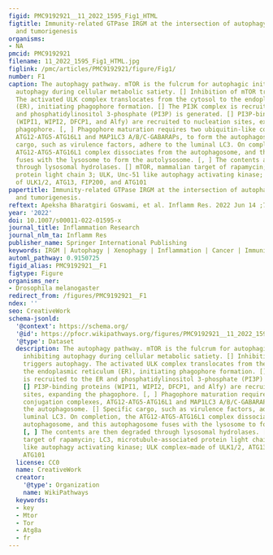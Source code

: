```yaml
---
figid: PMC9192921__11_2022_1595_Fig1_HTML
figtitle: Immunity-related GTPase IRGM at the intersection of autophagy, inflammation,
  and tumorigenesis
organisms:
- NA
pmcid: PMC9192921
filename: 11_2022_1595_Fig1_HTML.jpg
figlink: /pmc/articles/PMC9192921/figure/Fig1/
number: F1
caption: The autophagy pathway. mTOR is the fulcrum for autophagic initiation, inhibiting
  autophagy during cellular metabolic satiety. [] Inhibition of mTOR triggers autophagy.
  The activated ULK complex translocates from the cytosol to the endoplasmic reticulum
  (ER), initiating phagophore formation. [] The PI3K complex is recruited to the ER
  and phosphatidylinositol 3-phosphate (PI3P) is generated. [] PI3P-binding proteins
  (WIPI1, WIPI2, DFCP1, and Alfy) are recruited to nucleation sites, expanding the
  phagophore. [, ] Phagophore maturation requires two ubiquitin-like conjugation complexes,
  ATG12-ATG5-ATG16L1 and MAP1LC3 A/B/C-GABARAPs, to form the autophagosome. [] Specific
  cargo, such as virulence factors, adhere to the luminal LC3. On completion, the
  ATG12-ATG5-ATG16L1 complex dissociates from the autophagosome, and this autophagosome
  fuses with the lysosome to form the autolysosome. [, ] The contents are then degraded
  through lysosomal hydrolases. [] mTOR, mammalian target of rapamycin; LC3, microtubule-associated
  protein light chain 3; ULK, Unc-51 like autophagy activating kinase; ULK complex—made
  of ULK1/2, ATG13, FIP200, and ATG101
papertitle: Immunity-related GTPase IRGM at the intersection of autophagy, inflammation,
  and tumorigenesis.
reftext: Apeksha Bharatgiri Goswami, et al. Inflamm Res. 2022 Jun 14 ;71(7-8):785-795.
year: '2022'
doi: 10.1007/s00011-022-01595-x
journal_title: Inflammation Research
journal_nlm_ta: Inflamm Res
publisher_name: Springer International Publishing
keywords: IRGM | Autophagy | Xenophagy | Inflammation | Cancer | Immunity
automl_pathway: 0.9150725
figid_alias: PMC9192921__F1
figtype: Figure
organisms_ner:
- Drosophila melanogaster
redirect_from: /figures/PMC9192921__F1
ndex: ''
seo: CreativeWork
schema-jsonld:
  '@context': https://schema.org/
  '@id': https://pfocr.wikipathways.org/figures/PMC9192921__11_2022_1595_Fig1_HTML.html
  '@type': Dataset
  description: The autophagy pathway. mTOR is the fulcrum for autophagic initiation,
    inhibiting autophagy during cellular metabolic satiety. [] Inhibition of mTOR
    triggers autophagy. The activated ULK complex translocates from the cytosol to
    the endoplasmic reticulum (ER), initiating phagophore formation. [] The PI3K complex
    is recruited to the ER and phosphatidylinositol 3-phosphate (PI3P) is generated.
    [] PI3P-binding proteins (WIPI1, WIPI2, DFCP1, and Alfy) are recruited to nucleation
    sites, expanding the phagophore. [, ] Phagophore maturation requires two ubiquitin-like
    conjugation complexes, ATG12-ATG5-ATG16L1 and MAP1LC3 A/B/C-GABARAPs, to form
    the autophagosome. [] Specific cargo, such as virulence factors, adhere to the
    luminal LC3. On completion, the ATG12-ATG5-ATG16L1 complex dissociates from the
    autophagosome, and this autophagosome fuses with the lysosome to form the autolysosome.
    [, ] The contents are then degraded through lysosomal hydrolases. [] mTOR, mammalian
    target of rapamycin; LC3, microtubule-associated protein light chain 3; ULK, Unc-51
    like autophagy activating kinase; ULK complex—made of ULK1/2, ATG13, FIP200, and
    ATG101
  license: CC0
  name: CreativeWork
  creator:
    '@type': Organization
    name: WikiPathways
  keywords:
  - key
  - Mtor
  - Tor
  - Atg8a
  - fr
---
```

